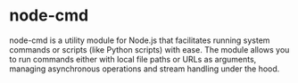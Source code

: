 # node-cmd
node-cmd is a utility module for Node.js that facilitates running system commands or scripts (like Python scripts) with ease. The module allows you to run commands either with local file paths or URLs as arguments, managing asynchronous operations and stream handling under the hood.
